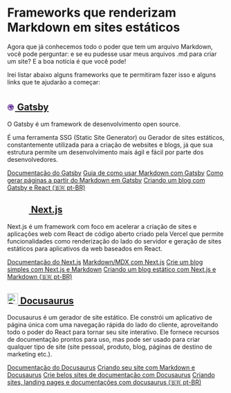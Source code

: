 # Frameworks que renderizam Markdown em sites estáticos

Agora que já conhecemos todo o poder que tem um arquivo Markdown, você pode perguntar: e se eu pudesse usar meus arquivos .md para criar um site? E a boa notícia é que você pode! 

Irei listar abaixo alguns frameworks que te permitiram fazer isso e alguns links que te ajudarão a começar:

<h2>
  <a href="https://www.gatsbyjs.com/">
    <svg width="18" height="28" viewBox="0 0 35 1" version="1.1" xmlns:xlink="http://www.w3.org/1999/xlink" style="transform:translateX(4%);shape-rendering:auto"><path d="M14,0C6.3,0,0,6.3,0,14s6.3,14,14,14s14-6.3,14-14S21.7,0,14,0z M6.2,21.8c-2.1-2.1-3.2-4.9-3.2-7.6L13.9,25 C11.1,24.9,8.3,23.9,6.2,21.8z M16.4,24.7L3.3,11.6C4.4,6.7,8.8,3,14,3c3.7,0,6.9,1.8,8.9,4.5l-1.5,1.3C19.7,6.5,17,5,14,5 c-3.9,0-7.2,2.5-8.5,6L17,22.5c2.9-1,5.1-3.5,5.8-6.5H18v-2h7C25,19.2,21.3,23.6,16.4,24.7z" fill="#663399"></path></svg> 
        Gatsby
  </a>
</h2>

O Gatsby é um framework de desenvolvimento open source.

É uma ferramenta SSG (Static Site Generator) ou Gerador de sites estáticos, constantemente utilizada para a criação de websites e blogs, já que sua estrutura permite um desenvolvimento mais ágil e fácil por parte dos desenvolvedores.

[Documentação do Gatsby](https://www.gatsbyjs.com/docs/)
[Guia de como usar Markdown com Gatsby](https://www.gatsbyjs.com/guides/markdown/)
[Como gerar páginas a partir do Markdown em Gatsby](https://www.digitalocean.com/community/tutorials/how-to-generate-pages-from-markdown-in-gatsby)
[Criando um blog com Gatsby e React (:brazil: pt-BR)](https://joaopedro.dev/blog-com-gatsby-e-react-parte-1/)

<h2>
    <a href="https://nextjs.org/">
        <svg width="50" height="20" viewBox="0 0 148 70" version="1.1" xmlns:xlink="http://www.w3.org/1999/xlink" style="transform:translateX(4%);shape-rendering:auto"><path d="M34.992 23.495h27.855v2.219H37.546v16.699h23.792v2.219H37.546v18.334h25.591v2.219H34.992v-41.69zm30.35 0h2.96l13.115 18.334 13.405-18.334L113.055.207 83.1 43.756l15.436 21.429H95.46L81.417 45.683 67.316 65.185h-3.018L79.85 43.756 65.343 23.495zm34.297 2.219v-2.219h31.742v2.219h-14.623v39.47h-2.554v-39.47H99.64zM.145 23.495h3.192l44.011 66.003L29.16 65.185 2.814 26.648l-.116 38.537H.145v-41.69zm130.98 38.801c-.523 0-.914-.405-.914-.928 0-.524.391-.929.913-.929.528 0 .913.405.913.929 0 .523-.385.928-.913.928zm2.508-2.443H135c.019.742.56 1.24 1.354 1.24.888 0 1.391-.535 1.391-1.539v-6.356h1.391v6.362c0 1.808-1.043 2.849-2.77 2.849-1.62 0-2.732-1.01-2.732-2.556zm7.322-.08h1.379c.118.853.95 1.395 2.149 1.395 1.117 0 1.937-.58 1.937-1.377 0-.685-.521-1.097-1.708-1.377l-1.155-.28c-1.62-.38-2.36-1.166-2.36-2.487 0-1.602 1.304-2.668 3.26-2.668 1.82 0 3.15 1.066 3.23 2.58h-1.354c-.13-.828-.85-1.346-1.894-1.346-1.1 0-1.832.53-1.832 1.34 0 .642.472 1.01 1.64 1.284l.987.243c1.838.43 2.596 1.178 2.596 2.53 0 1.72-1.33 2.799-3.453 2.799-1.987 0-3.323-1.029-3.422-2.637z" fill="white" fill-rule="nonzero"></path></svg> 
        Next.js
    </a>
</h2>

Next.js é um framework com foco em acelerar a criação de sites e aplicações web com React de código aberto criado pela Vercel que permite funcionalidades como renderização do lado do servidor e geração de sites estáticos para aplicativos da web baseados em React.

[Documentação do Next.js](https://nextjs.org/docs)
[Markdown/MDX com Next.js](https://nextjs.org/blog/markdown)
[Crie um blog simples com Next.js e Markdown](https://www.pullrequest.com/blog/build-a-blog-with-nextjs-and-markdown/)
[Criando um blog estático com Next.js e Markdown (:brazil: pt-BR)](https://dio.dev/criando-um-blog-com-nextjs-e-markdown)

<h2>
 <a href="https://docusaurus.io/" target="_self">
    <img src="https://d33wubrfki0l68.cloudfront.net/c088b7acfcf11100903c44fe44f2f2d7e0f30531/47727/img/docusaurus.svg" alt="Docusaurus" width="25px">
    Docusaurus
  </a>
</h2>

Docusaurus é um gerador de site estático. Ele constrói um aplicativo de página única com uma navegação rápida do lado do cliente, aproveitando todo o poder do React para tornar seu site interativo. Ele fornece recursos de documentação prontos para uso, mas pode ser usado para criar qualquer tipo de site (site pessoal, produto, blog, páginas de destino de marketing etc.).

[Documentação do Docusaurus](https://docusaurus.io/docs)
[Criando seu site com Markdown e Docusaurus](https://v1.docusaurus.io/docs/en/site-creation)
[Crie belos sites de documentação com Docusaurus](https://lo-victoria.com/build-beautiful-documentation-websites-with-docusaurus)
[Criando sites, landing pages e documentações com docusaurus (:brazil: pt-BR)](http://paulodutrainfo.com.br/criando-sites-landingpages-e-documentacao-com-docusaurus)
